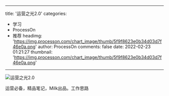 
---
title: '运营之光2.0'
categories: 
 - 学习
 - ProcessOn
 - 推荐
headimg: 'https://img.processon.com/chart_image/thumb/5f9f8623e0b34d03d7f46e0a.png'
author: ProcessOn
comments: false
date: 2022-02-23 01:21:27
thumbnail: 'https://img.processon.com/chart_image/thumb/5f9f8623e0b34d03d7f46e0a.png'
---

<div>   
<img class="thumb" alt="运营之光2.0" src="https://img.processon.com/chart_image/thumb/5f9f8623e0b34d03d7f46e0a.png" referrerpolicy="no-referrer">
<p>运营必备，精品笔记，Milk出品。工作思路</p>  
</div>
            
